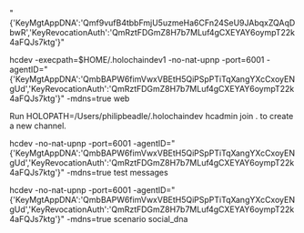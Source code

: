 

"{'KeyMgtAppDNA':'Qmf9vufB4tbbFmjU5uzmeHa6CFn24SeU9JAbqxZQAqDbwR','KeyRevocationAuth':'QmRztFDGmZ8H7b7MLuf4gCXEYAY6oympT22k4aFQJs7ktg'}"

hcdev -execpath=$HOME/.holochaindev1 -no-nat-upnp -port=6001 -agentID="{'KeyMgtAppDNA':'QmbBAPW6fimVwxVBEtH5QiPSpPTiTqXangYXcCxoyENgUd','KeyRevocationAuth':'QmRztFDGmZ8H7b7MLuf4gCXEYAY6oympT22k4aFQJs7ktg'}" -mdns=true web


Run HOLOPATH=/Users/philipbeadle/.holochaindev hcadmin join . <new channel name> to create a new channel.

hcdev -no-nat-upnp -port=6001 -agentID="{'KeyMgtAppDNA':'QmbBAPW6fimVwxVBEtH5QiPSpPTiTqXangYXcCxoyENgUd','KeyRevocationAuth':'QmRztFDGmZ8H7b7MLuf4gCXEYAY6oympT22k4aFQJs7ktg'}" -mdns=true test messages

hcdev -no-nat-upnp -port=6001 -agentID="{'KeyMgtAppDNA':'QmbBAPW6fimVwxVBEtH5QiPSpPTiTqXangYXcCxoyENgUd','KeyRevocationAuth':'QmRztFDGmZ8H7b7MLuf4gCXEYAY6oympT22k4aFQJs7ktg'}" -mdns=true scenario social_dna
